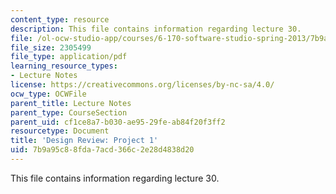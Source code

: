 ```yaml
---
content_type: resource
description: This file contains information regarding lecture 30.
file: /ol-ocw-studio-app/courses/6-170-software-studio-spring-2013/7b9a95c88fda7acd366c2e28d4838d20_MIT6_170S13_30-p1-des-rw.pdf
file_size: 2305499
file_type: application/pdf
learning_resource_types:
- Lecture Notes
license: https://creativecommons.org/licenses/by-nc-sa/4.0/
ocw_type: OCWFile
parent_title: Lecture Notes
parent_type: CourseSection
parent_uid: cf1ce8a7-b030-ae95-29fe-ab84f20f3ff2
resourcetype: Document
title: 'Design Review: Project 1'
uid: 7b9a95c8-8fda-7acd-366c-2e28d4838d20
---
```

This file contains information regarding lecture 30.